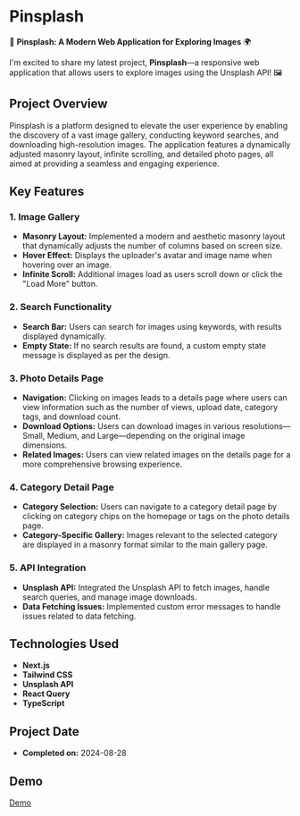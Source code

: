 # Pinsplash

🚀 **Pinsplash: A Modern Web Application for Exploring Images** 🌍

I'm excited to share my latest project, **Pinsplash**—a responsive web application that allows users to explore images using the Unsplash API! 🖼️

## Project Overview

Pinsplash is a platform designed to elevate the user experience by enabling the discovery of a vast image gallery, conducting keyword searches, and downloading high-resolution images. The application features a dynamically adjusted masonry layout, infinite scrolling, and detailed photo pages, all aimed at providing a seamless and engaging experience.

## Key Features

### 1. Image Gallery

- **Masonry Layout:** Implemented a modern and aesthetic masonry layout that dynamically adjusts the number of columns based on screen size.
- **Hover Effect:** Displays the uploader's avatar and image name when hovering over an image.
- **Infinite Scroll:** Additional images load as users scroll down or click the "Load More" button.

### 2. Search Functionality

- **Search Bar:** Users can search for images using keywords, with results displayed dynamically.
- **Empty State:** If no search results are found, a custom empty state message is displayed as per the design.

### 3. Photo Details Page

- **Navigation:** Clicking on images leads to a details page where users can view information such as the number of views, upload date, category tags, and download count.
- **Download Options:** Users can download images in various resolutions—Small, Medium, and Large—depending on the original image dimensions.
- **Related Images:** Users can view related images on the details page for a more comprehensive browsing experience.

### 4. Category Detail Page

- **Category Selection:** Users can navigate to a category detail page by clicking on category chips on the homepage or tags on the photo details page.
- **Category-Specific Gallery:** Images relevant to the selected category are displayed in a masonry format similar to the main gallery page.

### 5. API Integration

- **Unsplash API:** Integrated the Unsplash API to fetch images, handle search queries, and manage image downloads.
- **Data Fetching Issues:** Implemented custom error messages to handle issues related to data fetching.

## Technologies Used

- **Next.js**
- **Tailwind CSS**
- **Unsplash API**
- **React Query**
- **TypeScript**

## Project Date

- **Completed on:** 2024-08-28

## Demo

[Demo](https://pinsplash-tau.vercel.app/)
